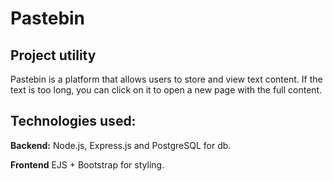 # Pastebin

## Project utility 
Pastebin is a platform that allows users to store and view text content. If the text is too long, you can click on it to open a new page with the full content.

## Technologies used:
**Backend:** Node.js, Express.js and PostgreSQL for db.

**Frontend** EJS + Bootstrap for styling.

